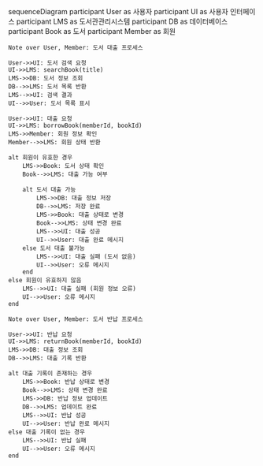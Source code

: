 sequenceDiagram
    participant User as 사용자
    participant UI as 사용자 인터페이스
    participant LMS as 도서관관리시스템
    participant DB as 데이터베이스
    participant Book as 도서
    participant Member as 회원

    Note over User, Member: 도서 대출 프로세스
    
    User->>UI: 도서 검색 요청
    UI->>LMS: searchBook(title)
    LMS->>DB: 도서 정보 조회
    DB-->>LMS: 도서 목록 반환
    LMS-->>UI: 검색 결과
    UI-->>User: 도서 목록 표시
    
    User->>UI: 대출 요청
    UI->>LMS: borrowBook(memberId, bookId)
    LMS->>Member: 회원 정보 확인
    Member-->>LMS: 회원 상태 반환
    
    alt 회원이 유효한 경우
        LMS->>Book: 도서 상태 확인
        Book-->>LMS: 대출 가능 여부
        
        alt 도서 대출 가능
            LMS->>DB: 대출 정보 저장
            DB-->>LMS: 저장 완료
            LMS->>Book: 대출 상태로 변경
            Book-->>LMS: 상태 변경 완료
            LMS-->>UI: 대출 성공
            UI-->>User: 대출 완료 메시지
        else 도서 대출 불가능
            LMS-->>UI: 대출 실패 (도서 없음)
            UI-->>User: 오류 메시지
        end
    else 회원이 유효하지 않음
        LMS-->>UI: 대출 실패 (회원 정보 오류)
        UI-->>User: 오류 메시지
    end
    
    Note over User, Member: 도서 반납 프로세스
    
    User->>UI: 반납 요청
    UI->>LMS: returnBook(memberId, bookId)
    LMS->>DB: 대출 정보 조회
    DB-->>LMS: 대출 기록 반환
    
    alt 대출 기록이 존재하는 경우
        LMS->>Book: 반납 상태로 변경
        Book-->>LMS: 상태 변경 완료
        LMS->>DB: 반납 정보 업데이트
        DB-->>LMS: 업데이트 완료
        LMS-->>UI: 반납 성공
        UI-->>User: 반납 완료 메시지
    else 대출 기록이 없는 경우
        LMS-->>UI: 반납 실패
        UI-->>User: 오류 메시지
    end
